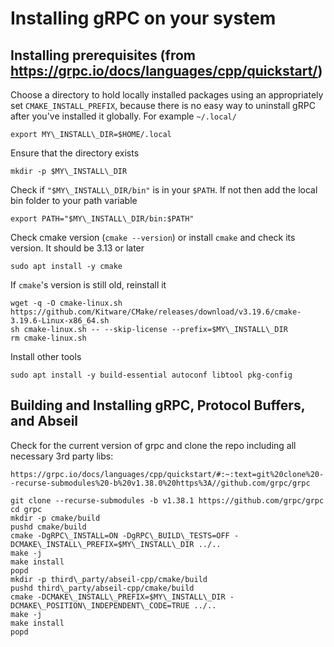 Installing gRPC on your system
=====

Installing prerequisites (from https://grpc.io/docs/languages/cpp/quickstart/)
---

Choose a directory to hold locally installed packages using an
appropriately set `CMAKE_INSTALL_PREFIX`, because there is no easy way
to uninstall gRPC after you've installed it globally. For example
`~/.local/`

	export MY\_INSTALL\_DIR=$HOME/.local

Ensure that the directory exists	

	mkdir -p $MY\_INSTALL\_DIR

Check if `"$MY\_INSTALL\_DIR/bin"` is in your `$PATH`. If not then add
the local bin folder to your path variable

	export PATH="$MY\_INSTALL\_DIR/bin:$PATH"


Check cmake version (`cmake --version`) or install `cmake` and check its
version. It should be 3.13 or later
	
	sudo apt install -y cmake

If `cmake`'s version is still old, reinstall it	

	wget -q -O cmake-linux.sh https://github.com/Kitware/CMake/releases/download/v3.19.6/cmake-3.19.6-Linux-x86_64.sh
	sh cmake-linux.sh -- --skip-license --prefix=$MY\_INSTALL\_DIR
	rm cmake-linux.sh

Install other tools	

	sudo apt install -y build-essential autoconf libtool pkg-config
		
Building and Installing gRPC, Protocol Buffers, and Abseil
---

Check for the current version of grpc and clone the repo including all necessary 3rd party libs:

`https://grpc.io/docs/languages/cpp/quickstart/#:~:text=git%20clone%20--recurse-submodules%20-b%20v1.38.0%20https%3A//github.com/grpc/grpc`

	git clone --recurse-submodules -b v1.38.1 https://github.com/grpc/grpc
	cd grpc
	mkdir -p cmake/build
	pushd cmake/build
	cmake -DgRPC\_INSTALL=ON -DgRPC\_BUILD\_TESTS=OFF -DCMAKE\_INSTALL\_PREFIX=$MY\_INSTALL\_DIR ../..
	make -j
	make install
	popd
	mkdir -p third\_party/abseil-cpp/cmake/build
	pushd third\_party/abseil-cpp/cmake/build
	cmake -DCMAKE\_INSTALL\_PREFIX=$MY\_INSTALL\_DIR -DCMAKE\_POSITION\_INDEPENDENT\_CODE=TRUE ../..
	make -j
	make install
	popd
